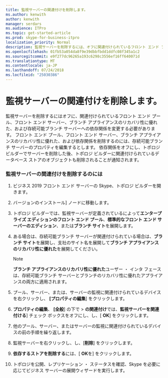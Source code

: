 ```yaml
---
title: 監視サーバーの関連付けを削除します。
ms.author: kenwith
author: kenwith
manager: serdars
ms.audience: ITPro
ms.topic: get-started-article
ms.prod: skype-for-business-itpro
localization_priority: Normal
description: 監視サーバーを削除するには、オフに関連付けられているフロント エンド プール、フロント エンド サーバー、リカバリ性に優れたブランチ アプライアンスおよび存続可能ブランチ サーバーへの依存関係を変更する必要があります。 依存関係を削除するのにはフロント エンド サーバー、リカバリ性に優れたブランチ アプライアンスおよび存続可能ブランチ サーバー、フロント エンド プールのプロパティを編集するとします。 依存関係をオフにし、トポロジ ビルダーでサーバーを削除した後、トポロジ ビルダーに関連付けられているデータベース ストアのオブジェクトも削除されることが通知されます。
ms.openlocfilehash: 01fb53a054da8f9e39dbbfbdd1ddfc08f345a1c2
ms.sourcegitcommit: e9f277dc96265a193c6298c3556ef16ff640071d
ms.translationtype: MT
ms.contentlocale: ja-JP
ms.lasthandoff: 07/24/2018
ms.locfileid: "25030386"
---
```

# <a name="remove-the-monitoring-server-association"></a>監視サーバーの関連付けを削除します。

監視サーバーを削除するにはオフに、関連付けられているフロント エンド プール、フロント エンド サーバー、ブランチ アプライアンスのリカバリ性に優れた、および存続可能ブランチ サーバーへの依存関係を変更する必要があります。 フロント エンド プール、フロント エンド サーバー、ブランチ アプライアンスのリカバリ性に優れた、および依存関係を削除するのには、存続可能ブランチ サーバーのプロパティを編集するとします。 依存関係をオフにし、トポロジ ビルダーでサーバーを削除した後、トポロジ ビルダーに関連付けられているデータベース ストアのオブジェクトも削除されることが通知されます。
  
### <a name="to-remove-the-monitoring-server-association"></a>監視サーバーの関連付けを削除するのには

1. ビジネス 2019 フロント エンド サーバーの Skype、トポロジ ビルダーを開きます。
    
2. バージョンのインストール] ノードに移動します。
    
3. トポロジ ビルダーでは、監視サーバーが定義されているによって**エンタープライズ エディションのフロント エンド プール**、**標準的なフロント エンド サーバーのエディション**、または**ブランチ サイト**を展開します。
    
4. ある場合は、存続可能ブランチ サーバーが関連付けられている場合は、**ブランチ サイト**を展開し、支社のサイト名を展開して**ブランチ アプライアンスのリカバリ性に優れた**を展開してください。
    
    > [!NOTE]
    > **ブランチ アプライアンスのリカバリ性に優れた**ユーザー ・ インタ フェースは、存続可能ブランチ サーバーとブランチのリカバリ性に優れたアプライアンスの両方に適用されます。 
  
5. プール、サーバー、または、サーバーの監視に関連付けられているデバイスを右クリックし、 **[プロパティの編集**] をクリックします。
    
6. **プロパティの編集**、 **[全般**] の下で > **の関連付け**では、**監視サーバーを関連付ける**] チェック ボックスをオフにし、し、[ **OK**] をクリックします。
    
7. 他のプール、サーバー、またはサーバーの監視に関連付けられているデバイスの前の手順を繰り返します。
    
8. 監視サーバーを右クリックし、し、[**削除**] をクリックします。 
    
9. **依存するストアを削除する**には、[ **OK**を] をクリックします。
    
10. トポロジを公開、レプリケーション ・ ステータスを確認、Skype を必要に応じてビジネス サーバーの展開ウィザードを実行します。 
    

